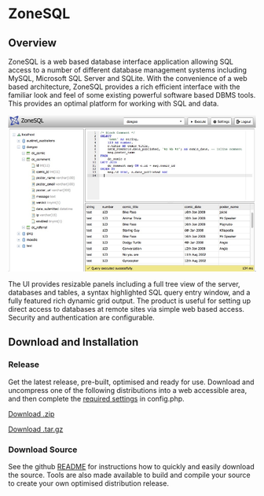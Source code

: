 # ZoneSQL

## Overview

ZoneSQL is a web based database interface application allowing SQL access to a 
number of different database management systems including MySQL, Microsoft SQL 
Server and SQLite. With the convenience of a web based architecture, ZoneSQL 
provides a rich efficient interface with the familiar look and feel of some 
existing powerful software based DBMS tools. This provides an optimal platform 
for working with SQL and data. 

<img src="zonesql_screenshot.jpg" alt="ZoneSQL screenshot" />

The UI provides resizable panels including a full tree view of the server,
databases and tables, a syntax highlighted SQL query entry window, and a fully 
featured rich dynamic grid output. The product is useful for setting up direct 
access to databases at remote sites via simple web based access. Security and 
authentication are configurable.

## Download and Installation

### Release
Get the latest release, pre-built, optimised and ready for use. Download and uncompress one of the following distributions into a web accessible area, and then complete the [required settings](https://github.com/zonesql/zonesql#configuration) in config.php. 

<a href="https://github.com/zonesql/zonesql.github.io/blob/master/zonesql-1.0.0.zip" id="download-zip" class="button" download><span>Download .zip</span></a>

<a href="https://github.com/zonesql/zonesql.github.io/blob/master/zonesql-1.0.0.tar.gz" id="download-tar-gz" class="button" download><span>Download .tar.gz</span></a>

### Download Source
See the github [README](https://github.com/zonesql/zonesql#download-source) for instructions how to quickly and easily download the source. Tools are also made available to build and compile your source to create your own optimised distribution release.

